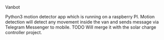 Vanbot

Python3 motion detector app which is running on a raspberry PI.
Motion detection will detect any movement inside the van and sends message via Telegram Messenger to mobile.
TODO Will merge it with the solar charge controller project.
